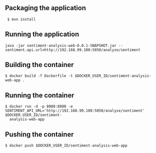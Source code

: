 ## Packaging the application
` $ mvn install`

## Running the application
` java -jar sentiment-analysis-web-0.0.1-SNAPSHOT.jar --sentiment.api.url=http://192.168.99.100:5050/analyse/sentiment ` 

## Building the container
` $ docker build -f Dockerfile -t $DOCKER_USER_ID/sentiment-analysis-web-app . `

## Running the container
``` 
$ docker run -d -p 8080:8080 -e SENTIMENT_API_URL='http://192.168.99.100:5050/analyse/sentiment' $DOCKER_USER_ID/sentiment-
  analysis-web-app 
```

## Pushing the container
` $ docker push $DOCKER_USER_ID/sentiment-analysis-web-app `


